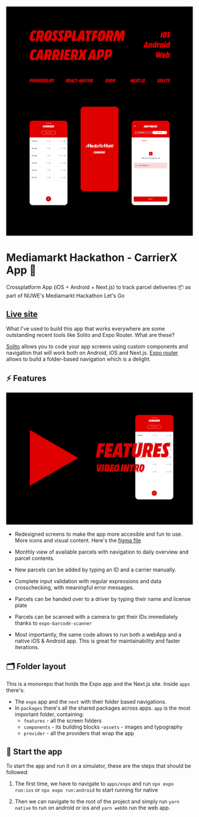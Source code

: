 ![Crossplatfrom App](/packages/app/assets/images/screenshot2.png)

# Mediamarkt Hackathon - CarrierX App 🚚

Crossplatform App (iOS + Android + Next.js) to track parcel deliveries 📦
as part of NUWE's Mediamarkt Hackathon Let's Go

## [Live site](https://mediamarkt-hackathon.vercel.app/)

What I've used to build this app that works everywhere are some outstanding recent tools like Solito and Expo Router. What are these?

[Solito](https://solito.dev/) allows you to code your app screens using custom components and navigation that will work both on Android, iOS and Next.js. [Expo router](https://expo.github.io/router/docs/) allows to build a folder-based navigation which is a delight.

## ⚡️ Features

[![video](/packages/app/assets/images/features.png)](https://youtu.be/Le-qnIQ_8BE)

- Redesigned screens to make the app more accesible and fun to use. More icons and visual content. Here's the [figma file](<https://www.figma.com/file/sYGGCKogACWSEjsxyVibfQ/CarrierX-(Copy)?node-id=0%3A1&t=jzqBwjVJRb48PArO-1>)

- Monthly view of available parcels with navigation to daily overview and parcel contents.

- New parcels can be added by typing an ID and a carrier manually.

- Complete input validation with regular expressions and data crosschecking, with meaningful error messages.

- Parcels can be handed over to a driver by typing their name and license plate

- Parcels can be scanned with a camera to get their IDs immediately thanks to `expo-barcode-scanner`

- Most importantly, the same code allows to run both a webApp and a native iOS & Android app. This is great for maintainability and faster iterations.

## 🗂 Folder layout

This is a monorepo that holds the Expo app and the Next.js site.
Inside `apps` there's:

- The `expo` app and the `next` with their folder based navigations.
- In `packages` there's all the shared packages across apps. `app` is the most important folder, containing:
  - `features` - all the screen folders
  - `components` - its building blocks -`assets` - images and typography
  - `provider` - all the providers that wrap the app

## 🏁 Start the app

To start the app and run it on a simulator, these are the steps that should be followed:

1. The first time, we have to navigate to `apps/expo` and run `npx expo run:ios` or `npx expo run:android` to start running for native

2. Then we can navigate to the root of the project and simply run `yarn native` to run on android or ios and `yarn web`to run the web app.
